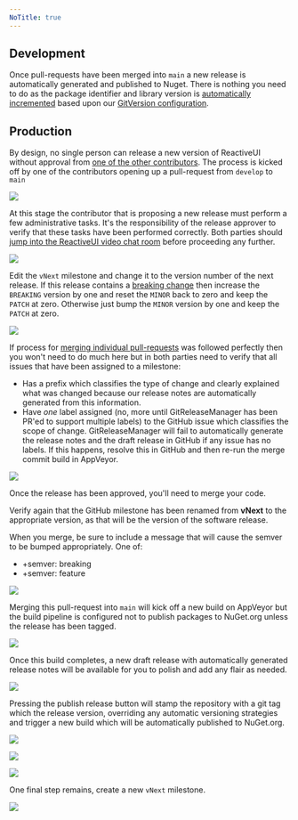 ```yaml
---
NoTitle: true
---
```


## Development

Once pull-requests have been merged into `main` a new release is automatically generated and published to Nuget. There is nothing you need to do as the package identifier and library version is [automatically incremented](semantic-versioning.md) based upon our [GitVersion configuration](https://github.com/reactiveui/ReactiveUI/blob/develop/GitVersion.yml).

## Production

By design, no single person can release a new version of ReactiveUI without approval from [one of the other contributors](https://github.com/orgs/reactiveui/teams/contributors). The process is kicked off by one of the contributors opening up a pull-request from `develop` to `main`

![](~/images/create-a-pull-request-from-develop-to-master.png)

At this stage the contributor that is proposing a new release must perform a few administrative tasks. It's the responsibility of the release approver to verify that these tasks have been performed correctly. Both parties should [jump into the ReactiveUI video chat room](https://appear.in/reactiveui) before proceeding any further.

![](~/images/pull-request-review-required.png)

Edit the `vNext` milestone and change it to the version number of the next release. If this release contains a [breaking change](semantic-versioning.md) then increase the `BREAKING` version by one and reset the `MINOR` back to zero and keep the `PATCH` at zero. Otherwise just bump the `MINOR` version by one and keep the `PATCH` at zero.

![](~/images/click-edit-vnext-milestone-button.png)

If process for [merging individual pull-requests](~/contribute/maintainers/merging-pull-requests/index.md) was followed perfectly then you won't need to do much here but in both parties need to verify that all issues that have been assigned to a milestone:

* Has a prefix which classifies the type of change and clearly explained what was changed because our release notes are automatically generated from this information.
* Have _one_ label assigned \(no, more until GitReleaseManager has been PR'ed to support multiple labels\) to the GitHub issue which classifies the scope of change. GitReleaseManager will fail to automatically generate the release notes and the draft release in GitHub if any issue has no labels. If this happens, resolve this in GitHub and then re-run the merge commit build in AppVeyor.

![](~/images/ensure-all-issues-assigned-to-a-milestone-are-labeled.png)

Once the release has been approved, you'll need to merge your code.

Verify again that the GitHub milestone has been renamed from **vNext** to the appropriate version, as that will be the version of the software release.

When you merge, be sure to include a message that will cause the semver to be bumped appropriately. One of:

* +semver: breaking
* +semver: feature

![](~/images/merge-commit.png)

Merging this pull-request into `main` will kick off a new build on AppVeyor but the build pipeline is configured not to publish packages to NuGet.org unless the release has been tagged.

![](~/images/commits-to-master-do-not-automatically-publish-to-nuget.png)

Once this build completes, a new draft release with automatically generated release notes will be available for you to polish and add any flair as needed.

![](~/images/edit-release-notes.png)

Pressing the publish release button will stamp the repository with a git tag which the release version, overriding any automatic versioning strategies and trigger a new build which will be automatically published to NuGet.org.

![](~/images/stamp-repository-and-publish-release.png)

![](~/images/pull-request-into-master-then-publish-tag-to-release.png)

![](~/images/tagged-releases-automatically-publish-to-nuget.png)

One final step remains, create a new `vNext` milestone.

![](~/images/create-new-vnext-milestone.png)

